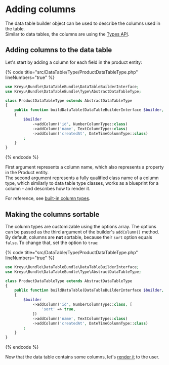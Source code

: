 # Adding columns

The data table builder object can be used to describe the columns used in the table.\
Similar to data tables, the columns are using the [Types API](../philosophy/understanding-the-types-api.md).

## Adding columns to the data table

Let's start by adding a column for each field in the product entity:

{% code title="src/DataTable/Type/ProductDataTableType.php" lineNumbers="true" %}
```php
use Kreyu\Bundle\DataTableBundle\DataTableBuilderInterface;
use Kreyu\Bundle\DataTableBundle\Type\AbstractDataTableType;

class ProductDataTableType extends AbstractDataTableType
{
    public function buildDataTable(DataTableBuilderInterface $builder, array $options): void
    {
        $builder
            ->addColumn('id', NumberColumnType::class)
            ->addColumn('name', TextColumnType::class)
            ->addColumn('createdAt', DateTimeColumnType::class)
        ;
    }
}
```
{% endcode %}

First argument represents a column name, which also represents a property in the Product entity.\
The second argument represents a fully qualified class name of a column type, which similarly to data table type classes, works as a blueprint for a column - and describes how to render it.

For reference, see [built-in column types](../reference/columns/types.md).

## Making the columns sortable

The column types are customizable using the options array. The options can be passed as the third argument of the builder's `addColumn()` method. By default, columns are **not** sortable, because their `sort` option equals `false`. To change that, set the option to `true`:

{% code title="src/DataTable/Type/ProductDataTableType.php" lineNumbers="true" %}
```php
use Kreyu\Bundle\DataTableBundle\DataTableBuilderInterface;
use Kreyu\Bundle\DataTableBundle\Type\AbstractDataTableType;

class ProductDataTableType extends AbstractDataTableType
{
    public function buildDataTable(DataTableBuilderInterface $builder, array $options): void
    {
        $builder
            ->addColumn('id', NumberColumnType::class, [
                'sort' => true,
            ])
            ->addColumn('name', TextColumnType::class)
            ->addColumn('createdAt', DateTimeColumnType::class)
        ;
    }
}
```
{% endcode %}

Now that the data table contains some columns, let's [render it](rendering-the-table.md) to the user.
